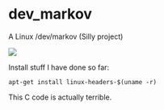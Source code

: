 dev_markov
==========

A Linux /dev/markov (Silly project)

![](http://aura.benjojo.co.uk/DataStore/tmp/mkov3.gif)

Install stuff I have done so far:

`apt-get install linux-headers-$(uname -r)`

This C code is actually terrible.

